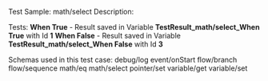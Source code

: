 Test Sample: math/select
Description: 

Tests:
	**When True** - Result saved in Variable **TestResult_math/select_When True** with Id **1**
	**When False** - Result saved in Variable **TestResult_math/select_When False** with Id **3**

Schemas used in this test case:
	debug/log
	event/onStart
	flow/branch
	flow/sequence
	math/eq
	math/select
	pointer/set
	variable/get
	variable/set
